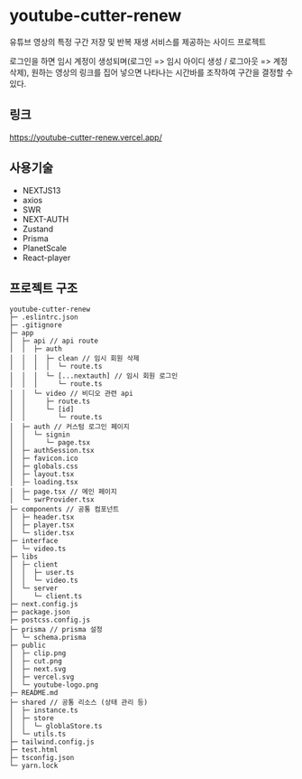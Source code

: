 # youtube-cutter-renew
유튜브 영상의 특정 구간 저장 및 반복 재생 서비스를 제공하는 사이드 프로젝트

로그인을 하면 임시 계정이 생성되며(로그인 => 임시 아이디 생성 / 로그아웃 => 계정 삭제), 원하는 영상의 링크를 집어 넣으면 나타나는 시간바를 조작하여 구간을 결정할 수 있다.

## 링크
https://youtube-cutter-renew.vercel.app/

## 사용기술
- NEXTJS13
- axios
- SWR
- NEXT-AUTH
- Zustand
- Prisma
- PlanetScale
- React-player

 
## 프로젝트 구조
```
youtube-cutter-renew
├─ .eslintrc.json
├─ .gitignore
├─ app
│  ├─ api // api route
│  │  ├─ auth
│  │  │  ├─ clean // 임시 회원 삭제
│  │  │  │  └─ route.ts
│  │  │  └─ [...nextauth] // 임시 회원 로그인
│  │  │     └─ route.ts
│  │  └─ video // 비디오 관련 api
│  │     ├─ route.ts
│  │     └─ [id]
│  │        └─ route.ts
│  ├─ auth // 커스텀 로그인 페이지
│  │  └─ signin
│  │     └─ page.tsx
│  ├─ authSession.tsx
│  ├─ favicon.ico
│  ├─ globals.css
│  ├─ layout.tsx
│  ├─ loading.tsx
│  ├─ page.tsx // 메인 페이지
│  └─ swrProvider.tsx
├─ components // 공통 컴포넌트
│  ├─ header.tsx
│  ├─ player.tsx
│  └─ slider.tsx
├─ interface
│  └─ video.ts
├─ libs
│  ├─ client
│  │  ├─ user.ts
│  │  └─ video.ts
│  └─ server
│     └─ client.ts
├─ next.config.js
├─ package.json
├─ postcss.config.js
├─ prisma // prisma 설정
│  └─ schema.prisma
├─ public
│  ├─ clip.png
│  ├─ cut.png
│  ├─ next.svg
│  ├─ vercel.svg
│  └─ youtube-logo.png
├─ README.md
├─ shared // 공통 리소스 (상태 관리 등)
│  ├─ instance.ts
│  ├─ store
│  │  └─ globlaStore.ts
│  └─ utils.ts
├─ tailwind.config.js
├─ test.html
├─ tsconfig.json
└─ yarn.lock

```
